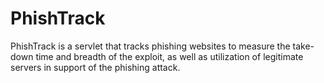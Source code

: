 # PhishTrack

PhishTrack is a servlet that tracks phishing websites to measure the take-down time
and breadth of the exploit, as well as utilization of legitimate servers in support
of the phishing attack.

